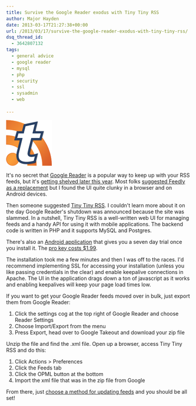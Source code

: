 ```yaml
---
title: Survive the Google Reader exodus with Tiny Tiny RSS
author: Major Hayden
date: 2013-03-17T21:27:38+00:00
url: /2013/03/17/survive-the-google-reader-exodus-with-tiny-tiny-rss/
dsq_thread_id:
  - 3642807132
tags:
  - general advice
  - google reader
  - mysql
  - php
  - security
  - ssl
  - sysadmin
  - web

---
```

![1]

It's no secret that [Google Reader][2] is a popular way to keep up with your RSS feeds, but it's [getting shelved later this year][3]. Most folks [suggested Feedly as a replacement][4] but I found the UI quite clunky in a browser and on Android devices.

Then someone suggested [Tiny Tiny RSS][5]. I couldn't learn more about it on the day Google Reader's shutdown was announced because the site was slammed. In a nutshell, Tiny Tiny RSS is a well-written web UI for managing feeds and a handy API for using it with mobile applications. The backend code is written in PHP and it supports MySQL and Postgres.

There's also an [Android application][6] that gives you a seven day trial once you install it. The [pro key costs $1.99][7].

The installation took me a few minutes and then I was off to the races. I'd recommend implementing SSL for accessing your installation (unless you like passing credentials in the clear) and enable keepalive connections in Apache. The UI in the application drags down a ton of javascript as it works and enabling keepalives will keep your page load times low.

If you want to get your Google Reader feeds moved over in bulk, just export them from Google Reader:

  1. Click the settings cog at the top right of Google Reader and choose Reader Settings
  2. Choose Import/Export from the menu
  3. Press Export, head over to Google Takeout and download your zip file

Unzip the file and find the .xml file. Open up a browser, access Tiny Tiny RSS and do this:

  1. Click Actions > Preferences
  2. Click the Feeds tab
  3. Click the OPML button at the bottom
  4. Import the xml file that was in the zip file from Google

From there, just [choose a method for updating feeds][8] and you should be all set!

 [1]: /wp-content/uploads/2013/03/tinytinyrss.png
 [2]: http://en.wikipedia.org/wiki/Google_Reader
 [3]: http://www.newyorker.com/online/blogs/books/2013/03/farewell-dear-reader.html
 [4]: http://news.cnet.com/8301-1023_3-57574777-93/feedly-adds-500k-new-users-on-google-decision-to-kill-reader/
 [5]: http://tt-rss.org/redmine/projects/tt-rss/wiki
 [6]: https://play.google.com/store/apps/details?id=org.fox.ttrss&hl=en
 [7]: https://play.google.com/store/apps/details?id=org.fox.ttrss.key
 [8]: http://tt-rss.org/redmine/projects/tt-rss/wiki/UpdatingFeeds
